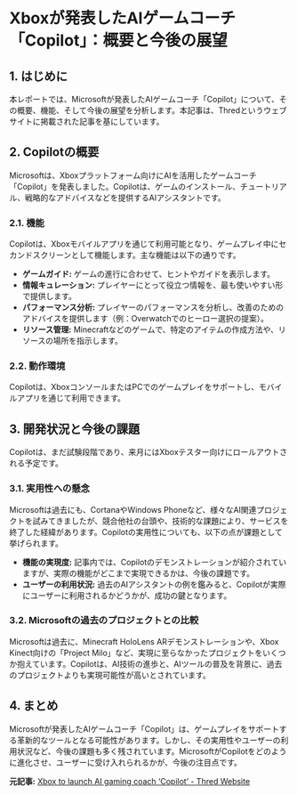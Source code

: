 # Xboxが発表したAIゲームコーチ「Copilot」：概要と今後の展望

## 1. はじめに

本レポートでは、Microsoftが発表したAIゲームコーチ「Copilot」について、その概要、機能、そして今後の展望を分析します。本記事は、Thredというウェブサイトに掲載された記事を基にしています。

## 2. Copilotの概要

Microsoftは、Xboxプラットフォーム向けにAIを活用したゲームコーチ「Copilot」を発表しました。Copilotは、ゲームのインストール、チュートリアル、戦略的なアドバイスなどを提供するAIアシスタントです。

### 2.1. 機能

Copilotは、Xboxモバイルアプリを通じて利用可能となり、ゲームプレイ中にセカンドスクリーンとして機能します。主な機能は以下の通りです。

* **ゲームガイド:** ゲームの進行に合わせて、ヒントやガイドを表示します。
* **情報キュレーション:** プレイヤーにとって役立つ情報を、最も使いやすい形で提供します。
* **パフォーマンス分析:** プレイヤーのパフォーマンスを分析し、改善のためのアドバイスを提供します（例：Overwatchでのヒーロー選択の提案）。
* **リソース管理:** Minecraftなどのゲームで、特定のアイテムの作成方法や、リソースの場所を指示します。

### 2.2. 動作環境

Copilotは、XboxコンソールまたはPCでのゲームプレイをサポートし、モバイルアプリを通じて利用できます。

## 3. 開発状況と今後の課題

Copilotは、まだ試験段階であり、来月にはXboxテスター向けにロールアウトされる予定です。

### 3.1. 実用性への懸念

Microsoftは過去にも、CortanaやWindows Phoneなど、様々なAI関連プロジェクトを試みてきましたが、競合他社の台頭や、技術的な課題により、サービスを終了した経緯があります。Copilotの実用性についても、以下の点が課題として挙げられます。

* **機能の実現度:** 記事内では、Copilotのデモンストレーションが紹介されていますが、実際の機能がどこまで実現できるかは、今後の課題です。
* **ユーザーの利用状況:** 過去のAIアシスタントの例を鑑みると、Copilotが実際にユーザーに利用されるかどうかが、成功の鍵となります。

### 3.2. Microsoftの過去のプロジェクトとの比較

Microsoftは過去に、Minecraft HoloLens ARデモンストレーションや、Xbox Kinect向けの「Project Milo」など、実現に至らなかったプロジェクトをいくつか抱えています。Copilotは、AI技術の進歩と、AIツールの普及を背景に、過去のプロジェクトよりも実現可能性が高いとされています。

## 4. まとめ

Microsoftが発表したAIゲームコーチ「Copilot」は、ゲームプレイをサポートする革新的なツールとなる可能性があります。しかし、その実用性やユーザーの利用状況など、今後の課題も多く残されています。MicrosoftがCopilotをどのように進化させ、ユーザーに受け入れられるかが、今後の注目点です。



**元記事:** [Xbox to launch AI gaming coach ‘Copilot’ - Thred Website](https://thred.com/tech/xbox-to-launch-ai-gaming-coach-copilot/)